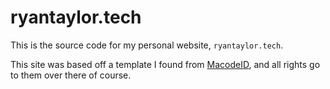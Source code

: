 # ryantaylor.tech

This is the source code for my personal website, `ryantaylor.tech`.  
  
This site was based off a template I found from [MacodeID](https://www.macodeid.com/), and all rights go to them over there of course.